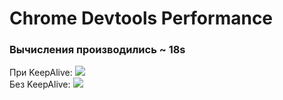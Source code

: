 # Chrome Devtools Performance

<h3 v-mark.orange class="w-[380px]">Вычисления производились ~ 18s</h3>

<v-clicks>
<div class="flex mt-20 gap-10">
  При KeepAlive: 
  <img class="w-96" src="/chrome.png" />
</div>

<div class="flex mt-10 gap-10">
  Без KeepAlive: 
  <img class="w-80" src="/chrome_none.png" />
</div>

</v-clicks>

